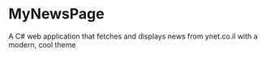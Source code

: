 # MyNewsPage
A C# web application that fetches and displays news from ynet.co.il with a modern, cool theme
